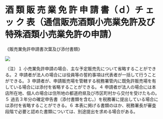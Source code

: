 # 酒 類 販 売 業 免 許 申 請 書（ｄ）チ ェ ッ ク 表（通信販売酒類小売業免許及び特殊酒類小売業免許の申請）

《販売業免許申請書次葉及び添付書類》

![](https://www.nta.go.jp/tmp/5629c1ab-ffcf-4caa-895d-f5d9b6f3ff2d/images/ab95f4a01c59723f2970fc43660ff5b317e0816df9805657431a1ef83e109ca5.jpg)

（注）１ 小売業免許申請の場合、主な予定販売先について省略することができる。２ 申請者が法人の場合には役員等の誓約事項は代表者が一括して行うことができる。３ 申請者が、申請販売場を管轄する税務署管内に既免許販売場を有している場合には添付を省略することができる。４ 申請者が法人の場合には本店所在地、個人の場合は住所地の都道府県及び市区町村から交付を受けたもの。５ 過去３年分の確定申告書（添付書類を含む。）を税務署に提出している場合には添付を省略することができる。６ 本表に掲げる書類のほか、税務署長が審査段階で必要と認めた書類については、別途提出を求める場合がある。